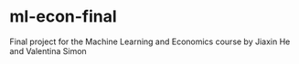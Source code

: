 # ml-econ-final
Final project for the Machine Learning and Economics course by Jiaxin He and Valentina Simon
